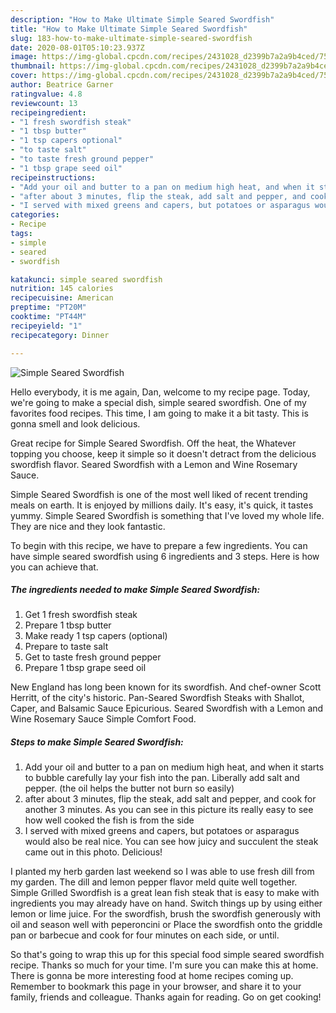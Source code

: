 ```yaml
---
description: "How to Make Ultimate Simple Seared Swordfish"
title: "How to Make Ultimate Simple Seared Swordfish"
slug: 183-how-to-make-ultimate-simple-seared-swordfish
date: 2020-08-01T05:10:23.937Z
image: https://img-global.cpcdn.com/recipes/2431028_d2399b7a2a9b4ced/751x532cq70/simple-seared-swordfish-recipe-main-photo.jpg
thumbnail: https://img-global.cpcdn.com/recipes/2431028_d2399b7a2a9b4ced/751x532cq70/simple-seared-swordfish-recipe-main-photo.jpg
cover: https://img-global.cpcdn.com/recipes/2431028_d2399b7a2a9b4ced/751x532cq70/simple-seared-swordfish-recipe-main-photo.jpg
author: Beatrice Garner
ratingvalue: 4.8
reviewcount: 13
recipeingredient:
- "1 fresh swordfish steak"
- "1 tbsp butter"
- "1 tsp capers optional"
- "to taste salt"
- "to taste fresh ground pepper"
- "1 tbsp grape seed oil"
recipeinstructions:
- "Add your oil and butter to a pan on medium high heat, and when it starts to bubble carefully lay your fish into the pan. Liberally add salt and pepper. (the oil helps the butter not burn so easily)"
- "after about 3 minutes, flip the steak, add salt and pepper, and cook for another 3 minutes. As you can see in this picture its really easy to see how well cooked the fish is from the side"
- "I served with mixed greens and capers, but potatoes or asparagus would also be real nice. You can see how juicy and succulent the steak came out in this photo. Delicious!"
categories:
- Recipe
tags:
- simple
- seared
- swordfish

katakunci: simple seared swordfish 
nutrition: 145 calories
recipecuisine: American
preptime: "PT20M"
cooktime: "PT44M"
recipeyield: "1"
recipecategory: Dinner

---
```



![Simple Seared Swordfish](https://img-global.cpcdn.com/recipes/2431028_d2399b7a2a9b4ced/751x532cq70/simple-seared-swordfish-recipe-main-photo.jpg)

Hello everybody, it is me again, Dan, welcome to my recipe page. Today, we're going to make a special dish, simple seared swordfish. One of my favorites food recipes. This time, I am going to make it a bit tasty. This is gonna smell and look delicious.

Great recipe for Simple Seared Swordfish. Off the heat, the Whatever topping you choose, keep it simple so it doesn&#39;t detract from the delicious swordfish flavor. Seared Swordfish with a Lemon and Wine Rosemary Sauce.

Simple Seared Swordfish is one of the most well liked of recent trending meals on earth. It is enjoyed by millions daily. It's easy, it's quick, it tastes yummy. Simple Seared Swordfish is something that I've loved my whole life. They are nice and they look fantastic.


To begin with this recipe, we have to prepare a few ingredients. You can have simple seared swordfish using 6 ingredients and 3 steps. Here is how you can achieve that.

<!--inarticleads1-->

##### The ingredients needed to make Simple Seared Swordfish:

1. Get 1 fresh swordfish steak
1. Prepare 1 tbsp butter
1. Make ready 1 tsp capers (optional)
1. Prepare to taste salt
1. Get to taste fresh ground pepper
1. Prepare 1 tbsp grape seed oil


New England has long been known for its swordfish. And chef-owner Scott Herritt, of the city&#39;s historic. Pan-Seared Swordfish Steaks with Shallot, Caper, and Balsamic Sauce Epicurious. Seared Swordfish with a Lemon and Wine Rosemary Sauce Simple Comfort Food. 

<!--inarticleads2-->

##### Steps to make Simple Seared Swordfish:

1. Add your oil and butter to a pan on medium high heat, and when it starts to bubble carefully lay your fish into the pan. Liberally add salt and pepper. (the oil helps the butter not burn so easily)
1. after about 3 minutes, flip the steak, add salt and pepper, and cook for another 3 minutes. As you can see in this picture its really easy to see how well cooked the fish is from the side
1. I served with mixed greens and capers, but potatoes or asparagus would also be real nice. You can see how juicy and succulent the steak came out in this photo. Delicious!


I planted my herb garden last weekend so I was able to use fresh dill from my garden. The dill and lemon pepper flavor meld quite well together. Simple Grilled Swordfish is a great lean fish steak that is easy to make with ingredients you may already have on hand. Switch things up by using either lemon or lime juice. For the swordfish, brush the swordfish generously with oil and season well with peperoncini or Place the swordfish onto the griddle pan or barbecue and cook for four minutes on each side, or until. 

So that's going to wrap this up for this special food simple seared swordfish recipe. Thanks so much for your time. I'm sure you can make this at home. There is gonna be more interesting food at home recipes coming up. Remember to bookmark this page in your browser, and share it to your family, friends and colleague. Thanks again for reading. Go on get cooking!
